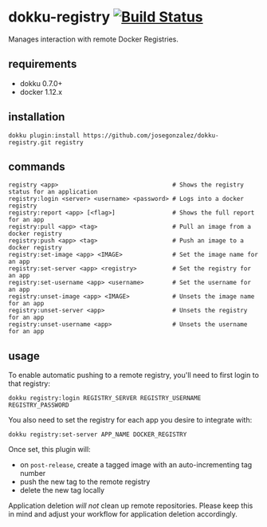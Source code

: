 # dokku-registry [![Build Status](https://travis-ci.org/josegonzalez/dokku-registry.svg?branch=master)](https://travis-ci.org/josegonzalez/dokku-registry)

Manages interaction with remote Docker Registries.

## requirements

- dokku 0.7.0+
- docker 1.12.x

## installation

```shell
dokku plugin:install https://github.com/josegonzalez/dokku-registry.git registry
```

## commands

```shell
registry <app>                                # Shows the registry status for an application
registry:login <server> <username> <password> # Logs into a docker registry
registry:report <app> [<flag>]                # Shows the full report for an app
registry:pull <app> <tag>                     # Pull an image from a docker registry
registry:push <app> <tag>                     # Push an image to a docker registry
registry:set-image <app> <IMAGE>              # Set the image name for an app
registry:set-server <app> <registry>          # Set the registry for an app
registry:set-username <app> <username>        # Set the username for an app
registry:unset-image <app> <IMAGE>            # Unsets the image name for an app
registry:unset-server <app>                   # Unsets the registry for an app
registry:unset-username <app>                 # Unsets the username for an app
```

## usage

To enable automatic pushing to a remote registry, you'll need to first login to that registry:

```shell
dokku registry:login REGISTRY_SERVER REGISTRY_USERNAME REGISTRY_PASSWORD
```

You also need to set the registry for each app you desire to integrate with:

```shell
dokku registry:set-server APP_NAME DOCKER_REGISTRY
```

Once set, this plugin will:

- on `post-release`, create a tagged image with an auto-incrementing tag number
- push the new tag to the remote registry
- delete the new tag locally

Application deletion *will not* clean up remote repositories. Please keep this in mind and adjust your workflow for application deletion accordingly.
